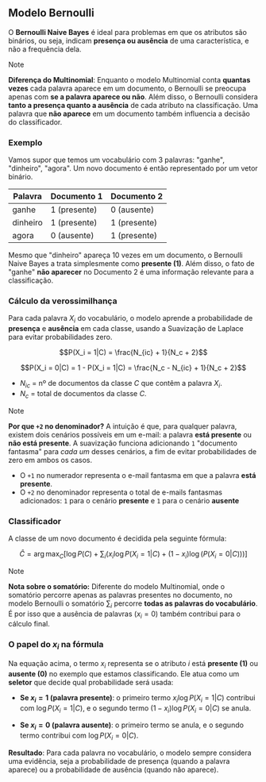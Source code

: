 ## Modelo Bernoulli

O **Bernoulli Naive Bayes** é ideal para problemas em que os atributos são binários, ou seja, indicam **presença ou ausência** de uma característica, e não a frequência dela.

> [!NOTE]
>**Diferença do Multinomial**: Enquanto o modelo Multinomial conta **quantas vezes** cada palavra aparece em um documento, o Bernoulli se preocupa apenas com **se a palavra aparece ou não**. Além disso, o Bernoulli considera **tanto a presença quanto a ausência** de cada atributo na classificação. Uma palavra que **não aparece** em um documento também influencia a decisão do classificador.


### Exemplo

Vamos supor que temos um vocabulário com 3 palavras: "ganhe", "dinheiro", "agora". Um novo documento é então representado por um vetor binário.

| Palavra   | Documento 1 | Documento 2 |
|-----------|-------------|-------------|
| ganhe     | 1 (presente)| 0 (ausente) |
| dinheiro  | 1 (presente)| 1 (presente)|
| agora     | 0 (ausente) | 1 (presente)|

Mesmo que "dinheiro" apareça 10 vezes em um documento, o Bernoulli Naive Bayes a trata simplesmente como **presente (1)**. Além disso, o fato de "ganhe" **não aparecer** no Documento 2 é uma informação relevante para a classificação.


### Cálculo da verossimilhança

Para cada palavra $X_i$ do vocabulário, o modelo aprende a probabilidade de **presença** e **ausência** em cada classe, usando a Suavização de Laplace para evitar probabilidades zero.

$$P(X_i = 1|C) = \frac{N_{ic} + 1}{N_c + 2}$$

$$P(X_i = 0|C) = 1 - P(X_i = 1|C) = \frac{N_c - N_{ic} + 1}{N_c + 2}$$

- $N_{ic}$ = nº de documentos da classe $C$ que contêm a palavra $X_i$.
- $N_c$ = total de documentos da classe $C$.

> [!NOTE]
> **Por que `+2` no denominador?**
> A intuição é que, para qualquer palavra, existem dois cenários possíveis em um e-mail: a palavra **está presente** ou **não está presente**. A suavização funciona adicionando `1` "documento fantasma" para *cada um* desses cenários, a fim de evitar probabilidades de zero em ambos os casos.
> * O `+1` no numerador representa o e-mail fantasma em que a palavra **está presente**.
> * O `+2` no denominador representa o total de e-mails fantasmas adicionados: `1` para o cenário **presente** e `1` para o cenário **ausente**

### Classificador

A classe de um novo documento é decidida pela seguinte fórmula:

$$
\hat{C} = \arg\max_C \left[ \log P(C) + \sum_i \big( x_i \log P(X_i=1|C) + (1 - x_i) \log(P(X_i=0|C)) \big) \right]
$$

> [!NOTE]
> **Nota sobre o somatório:** Diferente do modelo Multinomial, onde o somatório percorre apenas as palavras presentes no documento, no modelo Bernoulli o somatório $\sum_i$ percorre **todas as palavras do vocabulário**. É por isso que a ausência de palavras ($x_i=0$) também contribui para o cálculo final.


### O papel do $x_i$ na fórmula

Na equação acima, o termo $x_i$ representa se o atributo  $i$ está **presente (1)** ou **ausente (0)** no exemplo que estamos classificando. Ele atua como um **seletor** que decide qual probabilidade será usada:

- **Se $x_i=1$ (palavra presente)**: o primeiro termo $x_i \log P(X_i=1|C)$ contribui com $\log P(X_i=1|C)$, e o segundo termo $(1-x_i) \log P(X_i=0|C)$ se anula.

- **Se $x_i=0$ (palavra ausente)**: o primeiro termo se anula, e o segundo termo contribui com $\log P(X_i=0|C)$.

**Resultado**: Para cada palavra no vocabulário, o modelo sempre considera uma evidência, seja a probabilidade de presença (quando a palavra aparece) ou a probabilidade de ausência (quando não aparece).
